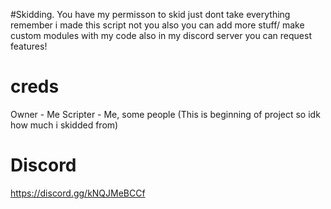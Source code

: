 #Skidding.
You have my permisson to skid just dont take everything remember i made this script not you also you can add more stuff/ make custom modules with my code also in my discord server you can request features!

# creds
Owner - Me
Scripter - Me, some people (This is beginning of project so idk how much i skidded from)
# Discord
https://discord.gg/kNQJMeBCCf
